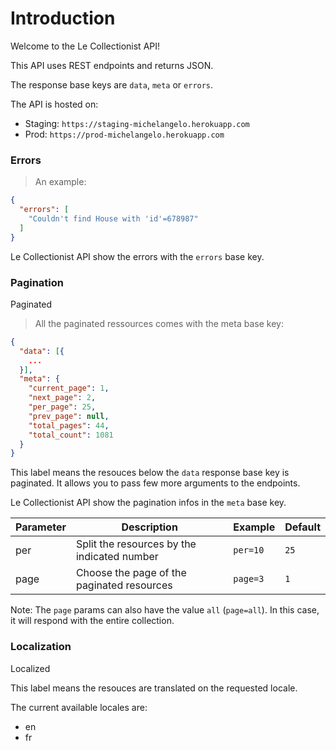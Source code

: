 # Introduction

Welcome to the Le Collectionist API!

This API uses REST endpoints and returns JSON.

The response base keys are `data`, `meta` or `errors`.

The API is hosted on:

+ Staging: `https://staging-michelangelo.herokuapp.com`
+ Prod: `https://prod-michelangelo.herokuapp.com`

### Errors

> An example:

```json
{
  "errors": [
    "Couldn't find House with 'id'=678987"
  ]
}
```

Le Collectionist API show the errors with the `errors` base key.



### Pagination
<span class='badge badge-blue'>Paginated</span>

> All the paginated ressources comes with the meta base key:

```json
{
  "data": [{
    ...
  }],
  "meta": {
    "current_page": 1,
    "next_page": 2,
    "per_page": 25,
    "prev_page": null,
    "total_pages": 44,
    "total_count": 1081
  }
}
```

This label means the resouces below the `data` response base key is paginated.
It allows you to pass few more arguments to the endpoints.

Le Collectionist API show the pagination infos in the `meta` base key.

Parameter | Description | Example | Default
--------- | ----------- | ------- | -------
per | Split the resources by the indicated number | `per=10` | `25`
page | Choose the page of the paginated resources | `page=3` | `1`

Note: The `page` params can also have the value `all` (`page=all`).
In this case, it will respond with the entire collection.

### Localization
<span class='badge badge-green'>Localized</span>

This label means the resouces are translated on the requested locale.

The current available locales are:

+ en
+ fr
